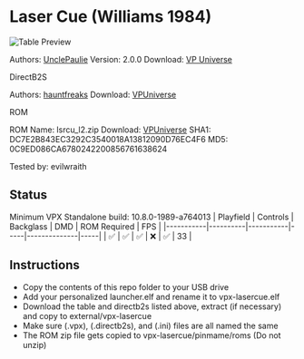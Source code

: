 # Laser Cue (Williams 1984)

![Table Preview](https://github.com/evilwraith/vpx-images/blob/main/vpx-lasercue.png)

Authors: [UnclePaulie](https://vpuniverse.com/profile/16685-unclepaulie/)
Version: 2.0.0
Download: [VP Universe](https://vpuniverse.com/files/file/12912-laser-cue-williams-1984-w-vr-room/)

DirectB2S

Authors: [hauntfreaks](https://vpuniverse.com/profile/5216-hauntfreaks/)
Download: [VPUniverse](https://vpuniverse.com/files/file/19242-laser-cue-williams-1984-b2s/)

ROM

ROM Name: lsrcu_l2.zip
Download: [VPUniverse](https://vpuniverse.com/files/file/1423-lsrcu_l2zip/)
SHA1: DC7E2B843EC3292C3540018A13812090D76EC4F6
MD5:  0C9ED086CA6780242200856761638624 

Tested by: evilwraith

## Status 

Minimum VPX Standalone build: 10.8.0-1989-a764013
| Playfield | Controls | Backglass | DMD | ROM Required | FPS | 
|-----------|----------|-----------|-----|--------------|-----|
| :white_check_mark: | :white_check_mark: | :white_check_mark: | :x: | :white_check_mark: | 33 |

## Instructions

- Copy the contents of this repo folder to your USB drive
- Add your personalized launcher.elf and rename it to vpx-lasercue.elf
- Download the table and directb2s listed above, extract (if necessary) and copy to external/vpx-lasercue
- Make sure (.vpx), (.directb2s), and (.ini) files are all named the same
- The ROM zip file gets copied to vpx-lasercue/pinmame/roms (Do not unzip)